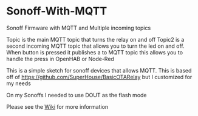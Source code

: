 # Sonoff-With-MQTT
Sonoff Firmware with MQTT and Multiple incoming topics  

Topic is the main MQTT topic that turns the relay on and off
Topic2 is a second incoming MQTT topic that allows you to turn the led on and off.
When button is pressed it publishes a to MQTT topic this allows you to handle the press in OpenHAB or Node-Red


This is a simple sketch for sonoff devices that allows MQTT. This is based off of https://github.com/SuperHouse/BasicOTARelay but I 
customized for my needs



On my Sonoffs I needed to use DOUT as the flash mode

Please see the <a href="https://github.com/Lehmancreations/Sonoff-With-MQTT/wiki">Wiki</a> for more information
